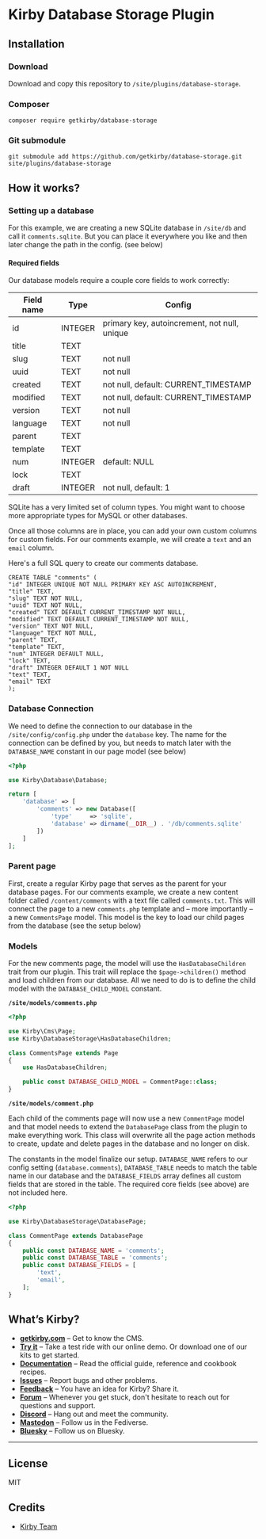 # Kirby Database Storage Plugin

## Installation

### Download

Download and copy this repository to `/site/plugins/database-storage`.

### Composer

```
composer require getkirby/database-storage
```

### Git submodule

```
git submodule add https://github.com/getkirby/database-storage.git site/plugins/database-storage
```

## How it works?

### Setting up a database

For this example, we are creating a new SQLite database in `/site/db` and call it `comments.sqlite`. But you can place it everywhere you like and then later change the path in the config. (see below)

#### Required fields

Our database models require a couple core fields to work correctly:

| Field name | Type | Config
| - | - | - |
| id | INTEGER | primary key, autoincrement, not null, unique
| title | TEXT |
| slug | TEXT | not null
| uuid | TEXT | not null
| created | TEXT | not null, default: CURRENT_TIMESTAMP
| modified | TEXT | not null, default: CURRENT_TIMESTAMP
| version | TEXT | not null
| language | TEXT | not null
| parent | TEXT |
| template | TEXT |
| num | INTEGER | default: NULL
| lock | TEXT |
| draft | INTEGER | not null, default: 1

SQLite has a very limited set of column types. You might want to choose more appropriate types for MySQL or other databases.

Once all those columns are in place, you can add your own custom columns for custom fields. For our comments example, we will create a `text` and an `email` column.

Here's a full SQL query to create our comments database.

```
CREATE TABLE "comments" (
"id" INTEGER UNIQUE NOT NULL PRIMARY KEY ASC AUTOINCREMENT,
"title" TEXT,
"slug" TEXT NOT NULL,
"uuid" TEXT NOT NULL,
"created" TEXT DEFAULT CURRENT_TIMESTAMP NOT NULL,
"modified" TEXT DEFAULT CURRENT_TIMESTAMP NOT NULL,
"version" TEXT NOT NULL,
"language" TEXT NOT NULL,
"parent" TEXT,
"template" TEXT,
"num" INTEGER DEFAULT NULL,
"lock" TEXT,
"draft" INTEGER DEFAULT 1 NOT NULL
"text" TEXT,
"email" TEXT
);
```

### Database Connection

We need to define the connection to our database in the `/site/config/config.php` under the `database` key. The name for the connection can be defined by you, but needs to match later with the `DATABASE_NAME` constant in our page model (see below)

```php
<?php

use Kirby\Database\Database;

return [
	'database' => [
		'comments' => new Database([
			'type'     => 'sqlite',
			'database' => dirname(__DIR__) . '/db/comments.sqlite'
		])
	]
];
```

### Parent page

First, create a regular Kirby page that serves as the parent for your database pages. For our comments example, we create a new content folder called `/content/comments` with a text file called `comments.txt`. This will connect the page to a new `comments.php` template and – more importantly – a new `CommentsPage` model. This model is the key to load our child pages from the database (see the setup below)

### Models

For the new comments page, the model will use the `HasDatabaseChildren` trait from our plugin. This trait will replace the `$page->children()` method and load children from our database. All we need to do is to define the child model with the `DATABASE_CHILD_MODEL` constant.

**`/site/models/comments.php`**
```php
<?php

use Kirby\Cms\Page;
use Kirby\DatabaseStorage\HasDatabaseChildren;

class CommentsPage extends Page
{
	use HasDatabaseChildren;

	public const DATABASE_CHILD_MODEL = CommentPage::class;
}
```

**`/site/models/comment.php`**

Each child of the comments page will now use a new `CommentPage` model and that model needs to extend the `DatabasePage` class from the plugin to make everything work. This class will overwrite all the page action methods to create, update and delete pages in the database and no longer on disk.

The constants in the model finalize our setup. `DATABASE_NAME` refers to our config setting (`database.comments`), `DATABASE_TABLE` needs to match the table name in our database and the `DATABASE_FIELDS` array defines all custom fields that are stored in the table. The required core fields (see above) are not included here.

```php
<?php

use Kirby\DatabaseStorage\DatabasePage;

class CommentPage extends DatabasePage
{
	public const DATABASE_NAME = 'comments';
	public const DATABASE_TABLE = 'comments';
	public const DATABASE_FIELDS = [
		'text',
		'email',
	];
}
```

## What’s Kirby?

- **[getkirby.com](https://getkirby.com)** – Get to know the CMS.
- **[Try it](https://getkirby.com/try)** – Take a test ride with our online demo. Or download one of our kits to get started.
- **[Documentation](https://getkirby.com/docs/guide)** – Read the official guide, reference and cookbook recipes.
- **[Issues](https://github.com/getkirby/kirby/issues)** – Report bugs and other problems.
- **[Feedback](https://feedback.getkirby.com)** – You have an idea for Kirby? Share it.
- **[Forum](https://forum.getkirby.com)** – Whenever you get stuck, don't hesitate to reach out for questions and support.
- **[Discord](https://chat.getkirby.com)** – Hang out and meet the community.
- **[Mastodon](https://mastodon.social/@getkirby)** – Follow us in the Fediverse.
- **[Bluesky](https://bsky.app/profile/getkirby.com)** – Follow us on Bluesky.

---

## License

MIT

## Credits

- [Kirby Team](https://getkirby.com)
